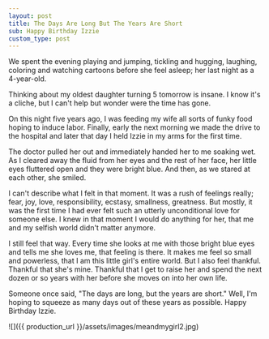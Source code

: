 ```yaml
---
layout: post
title: The Days Are Long But The Years Are Short
sub: Happy Birthday Izzie
custom_type: post
---
```


We spent the evening playing and jumping, tickling and hugging, laughing, coloring and watching cartoons before she feel asleep; her last night as a 4-year-old. 

Thinking about my oldest daughter turning 5 tomorrow is insane. I know it's a cliche, but I can't help but wonder were the time has gone. 

On this night five years ago, I was feeding my wife all sorts of funky food hoping to induce labor. Finally, early the next morning we made the drive to the hospital and later that day I held Izzie in my arms for the first time.

The doctor pulled her out and immediately handed her to me soaking wet. As I cleared away the fluid from her eyes and the rest of her face, her little eyes fluttered open and they were bright blue. And then, as we stared at each other, she smiled.

I can't describe what I felt in that moment. It was a rush of feelings really; fear, joy, love, responsibility, ecstasy, smallness, greatness. But mostly, it was the first time I had ever felt such an utterly unconditional love for someone else. I knew in that moment I would do anything for her, that me and my selfish world didn't matter anymore. 

I still feel that way. Every time she looks at me with those bright blue eyes and tells me she loves me, that feeling is there. It makes me feel so small and powerless, that I am this little girl's entire world. But I also feel thankful. Thankful that she's mine. Thankful that I get to raise her and spend the next dozen or so years with her before she moves on into her own life. 

Someone once said, "The days are long, but the years are short." Well, I'm hoping to squeeze as many days out of these years as possible. Happy Birthday Izzie.

![]({{ production_url }}/assets/images/meandmygirl2.jpg)


